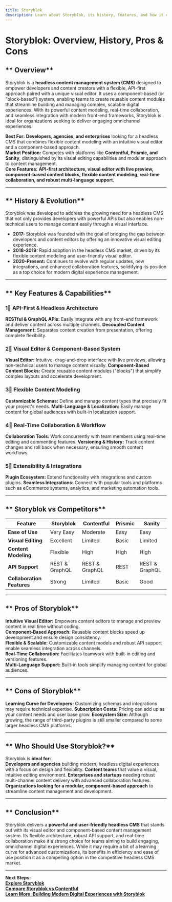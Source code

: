 ```yaml
---
title: Storyblok
description: Learn about Storyblok, its history, features, and how it compares to other headless CMS platforms.
---
```


# **Storyblok: Overview, History, Pros & Cons**

## ** Overview**  
Storyblok is a **headless content management system (CMS)** designed to empower developers and content creators with a flexible, API-first approach paired with a unique visual editor. It uses a component-based (or "block-based") system, enabling teams to create reusable content modules that streamline building and managing complex, scalable digital experiences. With its powerful content modeling, real-time collaboration, and seamless integration with modern front-end frameworks, Storyblok is ideal for organizations seeking to deliver engaging omnichannel experiences.

 **Best For:** **Developers, agencies, and enterprises** looking for a headless CMS that combines flexible content modeling with an intuitive visual editor and a component-based approach.  
 **Market Position:** Competes with platforms like **Contentful, Prismic, and Sanity**, distinguished by its visual editing capabilities and modular approach to content management.  
 **Core Features:** **API-first architecture, visual editor with live preview, component-based content blocks, flexible content modeling, real-time collaboration, and robust multi-language support.**

---

## ** History & Evolution**  
Storyblok was developed to address the growing need for a headless CMS that not only provides developers with powerful APIs but also enables non-technical users to manage content easily through a visual interface.

- **2017:** Storyblok was founded with the goal of bridging the gap between developers and content editors by offering an innovative visual editing experience.
- **2018-2019:** Rapid adoption in the headless CMS market, driven by its flexible content modeling and user-friendly visual editor.
- **2020-Present:** Continues to evolve with regular updates, new integrations, and enhanced collaboration features, solidifying its position as a top choice for modern digital experience management.

---

## ** Key Features & Capabilities**

### **1⃣ API-First & Headless Architecture**
 **RESTful & GraphQL APIs:** Easily integrate with any front-end framework and deliver content across multiple channels.
 **Decoupled Content Management:** Separates content creation from presentation, offering complete flexibility.

### **2⃣ Visual Editor & Component-Based System**
 **Visual Editor:** Intuitive, drag-and-drop interface with live previews, allowing non-technical users to manage content visually.
 **Component-Based Content Blocks:** Create reusable content modules ("blocks") that simplify complex layouts and accelerate development.

### **3⃣ Flexible Content Modeling**
 **Customizable Schemas:** Define and manage content types that precisely fit your project's needs.
 **Multi-Language & Localization:** Easily manage content for global audiences with built-in localization support.

### **4⃣ Real-Time Collaboration & Workflow**
 **Collaboration Tools:** Work concurrently with team members using real-time editing and commenting features.
 **Versioning & History:** Track content changes and roll back when necessary, ensuring smooth content workflows.

### **5⃣ Extensibility & Integrations**
 **Plugin Ecosystem:** Extend functionality with integrations and custom plugins.
 **Seamless Integrations:** Connect with popular tools and platforms such as eCommerce systems, analytics, and marketing automation tools.

---

## ** Storyblok vs Competitors**

| Feature                      | Storyblok        | Contentful       | Prismic         | Sanity          |
|------------------------------|------------------|------------------|-----------------|-----------------|
| **Ease of Use**              |  Very Easy     |  Moderate      |  Easy         |  Easy         |
| **Visual Editing**           |  Excellent     |  Limited       |  Basic        |  Limited      |
| **Content Modeling**         |  Flexible      |  High         |  High         |  High         |
| **API Support**              |  REST & GraphQL|  REST & GraphQL|  REST         |  REST & GraphQL|
| **Collaboration Features**   |  Strong        |  Limited       |  Basic        |  Good         |

---

## ** Pros of Storyblok**  
 **Intuitive Visual Editor:** Empowers content editors to manage and preview content in real time without coding.  
 **Component-Based Approach:** Reusable content blocks speed up development and ensure design consistency.  
 **Flexible & Scalable:** Customizable content models and robust API support enable seamless integration across channels.  
 **Real-Time Collaboration:** Facilitates teamwork with built-in editing and versioning features.  
 **Multi-Language Support:** Built-in tools simplify managing content for global audiences.

---

## ** Cons of Storyblok**  
 **Learning Curve for Developers:** Customizing schemas and integrations may require technical expertise.
 **Subscription Costs:** Pricing can add up as your content needs and user base grow.
 **Ecosystem Size:** Although growing, the range of third-party plugins is still smaller compared to some larger headless CMS platforms.

---

## ** Who Should Use Storyblok?**  
Storyblok is **ideal for:**  
 **Developers and agencies** building modern, headless digital experiences with a focus on design and flexibility.
 **Content teams** that value a visual, intuitive editing environment.
 **Enterprises and startups** needing robust multi-channel content delivery with advanced collaboration features.
 **Organizations looking for a modular, component-based approach** to streamline content management and development.

---

## ** Conclusion**  
Storyblok delivers a **powerful and user-friendly headless CMS** that stands out with its visual editor and component-based content management system. Its flexible architecture, robust API support, and real-time collaboration make it a strong choice for teams aiming to build engaging, omnichannel digital experiences. While it may require a bit of a learning curve for advanced customizations, its benefits in efficiency and ease of use position it as a compelling option in the competitive headless CMS market.

---

 **Next Steps:**  
 **[Explore Storyblok](https://www.storyblok.com/)**  
 **[Compare Storyblok vs Contentful](#)**  
 **[Learn More: Building Modern Digital Experiences with Storyblok](#)**

